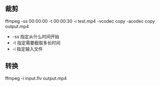 ## 裁剪

ffmpeg -ss 00:00:00 -t 00:00:30 -i test.mp4 -vcodec copy -acodec copy output.mp4

- -ss 指定从什么时间开始
- -t 指定需要截取多长时间
- -i 指定输入文件

## 转换

ffmpeg -i input.flv output.mp4
